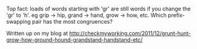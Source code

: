 Top fact: loads of words starting with 'gr' are still words if you change the 'gr' to 'h'.
eg grip -> hip, grand -> hand, grow -> how, etc.
Which prefix-swapping pair has the most congruences?

Written up on my blog at http://checkmyworking.com/2011/12/grunt-hunt-grow-how-ground-hound-grandstand-handstand-etc/

